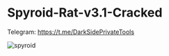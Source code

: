 # Spyroid-Rat-v3.1-Cracked

Telegram: https://t.me/DarkSidePrivateTools

![spyroid](https://user-images.githubusercontent.com/130447144/231117232-bab709f0-73bf-4609-9550-393a3b2eb199.png)
